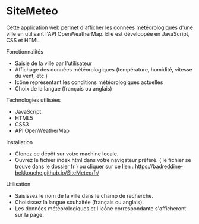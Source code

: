 # SiteMeteo

Cette application web permet d'afficher les données météorologiques d'une ville en utilisant l'API OpenWeatherMap. Elle est développée en JavaScript, CSS et HTML.

Fonctionnalités
- Saisie de la ville par l'utilisateur
- Affichage des données météorologiques (température, humidité, vitesse du vent, etc.)
- Icône représentant les conditions météorologiques actuelles
- Choix de la langue (français ou anglais)

Technologies utilisées
- JavaScript
- HTML5
- CSS3
- API OpenWeatherMap

Installation
- Clonez ce dépôt sur votre machine locale.
- Ouvrez le fichier index.html dans votre navigateur préféré. ( le fichier se trouve dans le dossier fr ) ou cliquer sur ce lien : https://badreddine-bekkouche.github.io/SiteMeteo/fr/

Utilisation
- Saisissez le nom de la ville dans le champ de recherche.
- Choisissez la langue souhaitée (français ou anglais).
- Les données météorologiques et l'icône correspondante s'afficheront sur la page.
